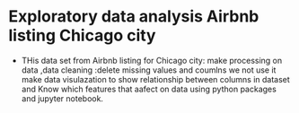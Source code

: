 # Exploratory data analysis Airbnb listing Chicago city 
- THis data set from Airbnb listing for Chicago city:
   make processing on data ,data cleaning :delete missing values and coumlns we not use it
   make data visulazation to show relationship between columns in dataset and Know which features that aafect on data
   using python packages and jupyter notebook.
